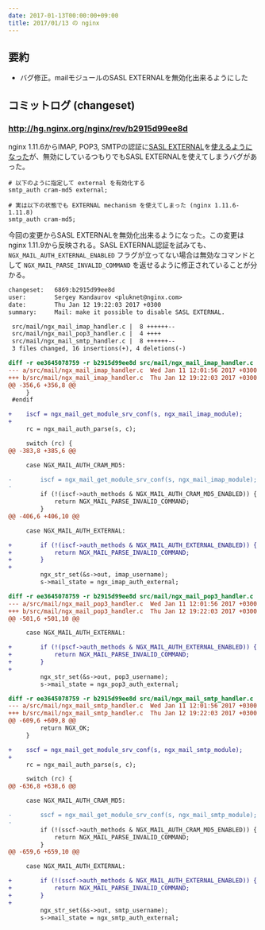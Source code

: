 ```yaml
---
date: 2017-01-13T00:00:00+09:00
title: 2017/01/13 の nginx
---
```


要約
---

- バグ修正。mailモジュールのSASL EXTERNALを無効化出来るようにした

コミットログ (changeset)
---

### http://hg.nginx.org/nginx/rev/b2915d99ee8d

nginx 1.11.6からIMAP, POP3, SMTPの認証に[SASL EXTERNAL](https://tools.ietf.org/html/rfc4422#appendix-A)を[使えるようになった](http://hg.nginx.org/nginx/rev/bcb107bb89cd)が、無効にしているつもりでもSASL EXTERNALを使えてしまうバグがあった。

```nginx
# 以下のように指定して external を有効化する
smtp_auth cram-md5 external;

# 実は以下の状態でも EXTERNAL mechanism を使えてしまった (nginx 1.11.6-1.11.8)
smtp_auth cram-md5;
```

今回の変更からSASL EXTERNALを無効化出来るようになった。この変更はnginx 1.11.9から反映される。SASL EXTERNAL認証を試みても、`NGX_MAIL_AUTH_EXTERNAL_ENABLED` フラグが立ってない場合は無効なコマンドとして `NGX_MAIL_PARSE_INVALID_COMMAND` を返せるように修正されていることが分かる。

```diff
changeset:   6869:b2915d99ee8d
user:        Sergey Kandaurov <pluknet@nginx.com>
date:        Thu Jan 12 19:22:03 2017 +0300
summary:     Mail: make it possible to disable SASL EXTERNAL.

 src/mail/ngx_mail_imap_handler.c |  8 ++++++--
 src/mail/ngx_mail_pop3_handler.c |  4 ++++
 src/mail/ngx_mail_smtp_handler.c |  8 ++++++--
 3 files changed, 16 insertions(+), 4 deletions(-)

diff -r ee3645078759 -r b2915d99ee8d src/mail/ngx_mail_imap_handler.c
--- a/src/mail/ngx_mail_imap_handler.c	Wed Jan 11 12:01:56 2017 +0300
+++ b/src/mail/ngx_mail_imap_handler.c	Thu Jan 12 19:22:03 2017 +0300
@@ -356,6 +356,8 @@
     }
 #endif

+    iscf = ngx_mail_get_module_srv_conf(s, ngx_mail_imap_module);
+
     rc = ngx_mail_auth_parse(s, c);

     switch (rc) {
@@ -383,8 +385,6 @@

     case NGX_MAIL_AUTH_CRAM_MD5:

-        iscf = ngx_mail_get_module_srv_conf(s, ngx_mail_imap_module);
-
         if (!(iscf->auth_methods & NGX_MAIL_AUTH_CRAM_MD5_ENABLED)) {
             return NGX_MAIL_PARSE_INVALID_COMMAND;
         }
@@ -406,6 +406,10 @@

     case NGX_MAIL_AUTH_EXTERNAL:

+        if (!(iscf->auth_methods & NGX_MAIL_AUTH_EXTERNAL_ENABLED)) {
+            return NGX_MAIL_PARSE_INVALID_COMMAND;
+        }
+
         ngx_str_set(&s->out, imap_username);
         s->mail_state = ngx_imap_auth_external;

diff -r ee3645078759 -r b2915d99ee8d src/mail/ngx_mail_pop3_handler.c
--- a/src/mail/ngx_mail_pop3_handler.c	Wed Jan 11 12:01:56 2017 +0300
+++ b/src/mail/ngx_mail_pop3_handler.c	Thu Jan 12 19:22:03 2017 +0300
@@ -501,6 +501,10 @@

     case NGX_MAIL_AUTH_EXTERNAL:

+        if (!(pscf->auth_methods & NGX_MAIL_AUTH_EXTERNAL_ENABLED)) {
+            return NGX_MAIL_PARSE_INVALID_COMMAND;
+        }
+
         ngx_str_set(&s->out, pop3_username);
         s->mail_state = ngx_pop3_auth_external;

diff -r ee3645078759 -r b2915d99ee8d src/mail/ngx_mail_smtp_handler.c
--- a/src/mail/ngx_mail_smtp_handler.c	Wed Jan 11 12:01:56 2017 +0300
+++ b/src/mail/ngx_mail_smtp_handler.c	Thu Jan 12 19:22:03 2017 +0300
@@ -609,6 +609,8 @@
         return NGX_OK;
     }

+    sscf = ngx_mail_get_module_srv_conf(s, ngx_mail_smtp_module);
+
     rc = ngx_mail_auth_parse(s, c);

     switch (rc) {
@@ -636,8 +638,6 @@

     case NGX_MAIL_AUTH_CRAM_MD5:

-        sscf = ngx_mail_get_module_srv_conf(s, ngx_mail_smtp_module);
-
         if (!(sscf->auth_methods & NGX_MAIL_AUTH_CRAM_MD5_ENABLED)) {
             return NGX_MAIL_PARSE_INVALID_COMMAND;
         }
@@ -659,6 +659,10 @@

     case NGX_MAIL_AUTH_EXTERNAL:

+        if (!(sscf->auth_methods & NGX_MAIL_AUTH_EXTERNAL_ENABLED)) {
+            return NGX_MAIL_PARSE_INVALID_COMMAND;
+        }
+
         ngx_str_set(&s->out, smtp_username);
         s->mail_state = ngx_smtp_auth_external;
```
